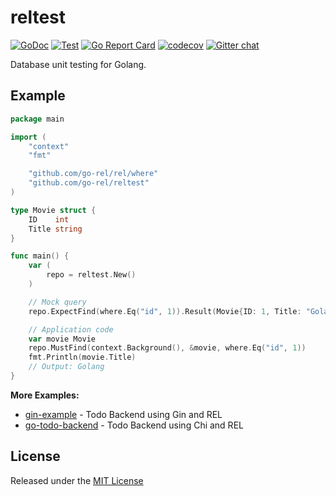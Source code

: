 # reltest

[![GoDoc](https://godoc.org/github.com/go-rel/reltest?status.svg)](https://pkg.go.dev/github.com/go-rel/reltest)
[![Test](https://github.com/go-rel/reltest/actions/workflows/test.yml/badge.svg)](https://github.com/go-rel/reltest/actions/workflows/test.yml)
[![Go Report Card](https://goreportcard.com/badge/github.com/go-rel/reltest)](https://goreportcard.com/report/github.com/go-rel/reltest)
[![codecov](https://codecov.io/gh/go-rel/reltest/branch/main/graph/badge.svg?token=vxG9e5nJ3R)](https://codecov.io/gh/go-rel/reltest)
[![Gitter chat](https://badges.gitter.im/go-rel/rel.png)](https://gitter.im/go-rel/rel)

Database unit testing for Golang.

## Example 

```go
package main

import (
	"context"
	"fmt"

	"github.com/go-rel/rel/where"
	"github.com/go-rel/reltest"
)

type Movie struct {
	ID    int
	Title string
}

func main() {
	var (
		repo = reltest.New()
	)

	// Mock query
	repo.ExpectFind(where.Eq("id", 1)).Result(Movie{ID: 1, Title: "Golang"})

    // Application code
	var movie Movie
	repo.MustFind(context.Background(), &movie, where.Eq("id", 1))
	fmt.Println(movie.Title)
	// Output: Golang
}
```

**More Examples:**

- [gin-example](https://github.com/go-rel/gin-example) - Todo Backend using Gin and REL
- [go-todo-backend](https://github.com/Fs02/go-todo-backend) - Todo Backend using Chi and REL

## License

Released under the [MIT License](https://github.com/go-rel/reltest/blob/master/LICENSE)